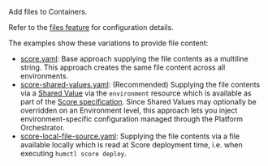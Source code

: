 Add files to Containers.

Refer to the [files feature](https://developer.humanitec.com/integration-and-extensions/workload-profiles/features/#humaniteccontainers---files) for configuration details.

The examples show these variations to provide file content:

* [score.yaml](./score.yaml): Base approach supplying the file contents as a multiline string. This approach creates the same file content across all environments.
* [score-shared-values.yaml](./score-shared-values.yaml): (Recommended) Supplying the file contents via a [Shared Value](https://developer.humanitec.com/platform-orchestrator/working-with/shared-values/) via the `environment` resource which is available as part of the [Score specification](https://docs.score.dev/docs/environment-variables/environment-variables-humanitec/). Since Shared Values may optionally be overridden on an Environment level, this approach lets you inject environment-specific configuration managed through the Platform Orchestrator.
* [score-local-file-source.yaml](./score-local-file-source.yaml): Supplying the file contents via a file available locally which is read at Score deployment time, i.e. when executing `humctl score deploy`.